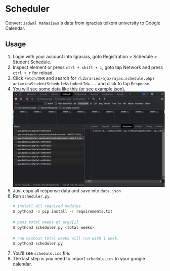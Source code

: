 # Scheduler

Convert `Jadwal Mahasiswa`'s data from igracias telkom university to Google Calendar.

## Usage

1. Login with your account into Igracias, goto Registration > Schedule > Student Schedule.
2. Inspect element or press `ctrl + shift + i`, goto tap Network and press `ctrl + r` for reload.
3. Click `Fetch/XHR` and search for `/libraries/ajax/ajax.schedule.php?act=viewStudentSchedule&studentId=...` and click to tap `Response`.
4. You will see some data like this (or see example.json), ![data](assets/get.png)
5. Just copy all response data and save into `data.json`
6. Run `scheduler.py`.
    ```sh
    # install all required modules
    $ python3 -m pip install -r requirements.txt
    
    # pass total weeks at argv[1]
    $ python3 scheduler.py <total weeks>

    # run without total weeks will run with 1 week.
    $ python3 scheduler.py
    ```
7. You'll see `schedule.ics` file.
8. The last step is you need to import `schedule.ics` to your google calendar.